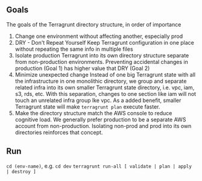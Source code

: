 ## Goals
The goals of the Terragrunt directory structure, in order of importance

1. Change one environment without affecting another, especially prod
2. DRY - Don't Repeat Yourself
   Keep Terragrunt configuration in one place without repeating the same info in multiple files
3. Isolate production Terragrunt into its own directory structure separate from non-production environments.
   Preventing accidental changes in production (Goal 1) has higher value that DRY (Goal 2)
4. Minimize unexpected change
   Instead of one big Terragrunt state with all the infrastructure in one monolithic directory, 
   we group and separate related infra into its own smaller Terragrunt state directory, i.e. vpc, iam, s3, rds, etc.
   With this separation, changes to one section like iam will not touch an unrelated infra group lke vpc.
   As a added benefit, smaller Terragrunt state will make `terragrunt plan` execute faster.
5. Make the directory structure match the AWS console to reduce cognitive load.
   We generally prefer production to be a separate AWS account from non-production.
   Isolating non-prod and prod into its own directories reinforces that concept.

## Run

`cd (env-name)`, e.g. `cd dev`
`terragrunt run-all [ validate | plan | apply | destroy ]`


